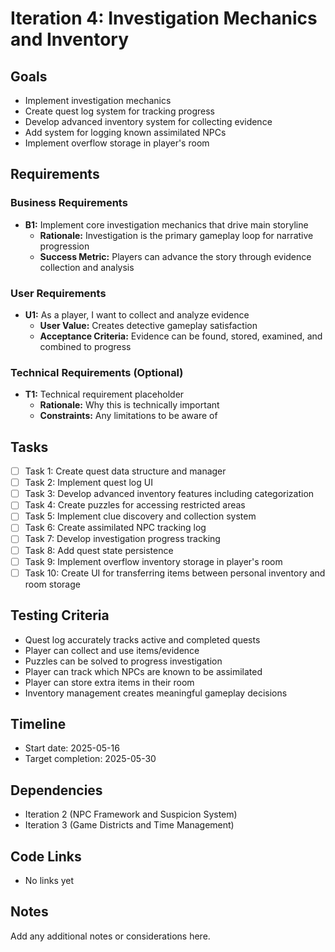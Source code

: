 # Iteration 4: Investigation Mechanics and Inventory

## Goals
- Implement investigation mechanics
- Create quest log system for tracking progress
- Develop advanced inventory system for collecting evidence
- Add system for logging known assimilated NPCs
- Implement overflow storage in player's room

## Requirements

### Business Requirements
- **B1:** Implement core investigation mechanics that drive main storyline
  - **Rationale:** Investigation is the primary gameplay loop for narrative progression
  - **Success Metric:** Players can advance the story through evidence collection and analysis

### User Requirements
- **U1:** As a player, I want to collect and analyze evidence
  - **User Value:** Creates detective gameplay satisfaction
  - **Acceptance Criteria:** Evidence can be found, stored, examined, and combined to progress

### Technical Requirements (Optional)
- **T1:** Technical requirement placeholder
  - **Rationale:** Why this is technically important
  - **Constraints:** Any limitations to be aware of

## Tasks
- [ ] Task 1: Create quest data structure and manager
- [ ] Task 2: Implement quest log UI
- [ ] Task 3: Develop advanced inventory features including categorization
- [ ] Task 4: Create puzzles for accessing restricted areas
- [ ] Task 5: Implement clue discovery and collection system
- [ ] Task 6: Create assimilated NPC tracking log
- [ ] Task 7: Develop investigation progress tracking
- [ ] Task 8: Add quest state persistence
- [ ] Task 9: Implement overflow inventory storage in player's room
- [ ] Task 10: Create UI for transferring items between personal inventory and room storage

## Testing Criteria
- Quest log accurately tracks active and completed quests
- Player can collect and use items/evidence
- Puzzles can be solved to progress investigation
- Player can track which NPCs are known to be assimilated
- Player can store extra items in their room
- Inventory management creates meaningful gameplay decisions

## Timeline
- Start date: 2025-05-16
- Target completion: 2025-05-30

## Dependencies
- Iteration 2 (NPC Framework and Suspicion System)
- Iteration 3 (Game Districts and Time Management)

## Code Links
- No links yet

## Notes
Add any additional notes or considerations here.
